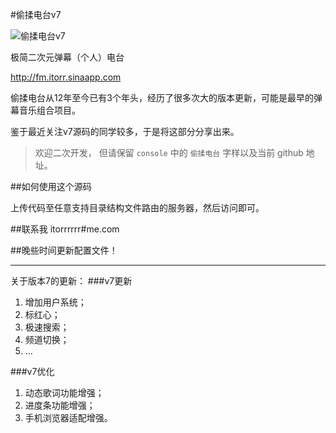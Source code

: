 #偷揉电台v7

![偷揉电台v7](http://ww4.sinaimg.cn/large/a15b4afegw1ese0z9u9c2g20xj0k5dge)

极简二次元弹幕（个人）电台

http://fm.itorr.sinaapp.com

偷揉电台从12年至今已有3个年头，经历了很多次大的版本更新，可能是最早的弹幕音乐组合项目。

鉴于最近关注v7源码的同学较多，于是将这部分分享出来。

> 欢迎二次开发，
> 但请保留  `console`  中的 `偷揉电台` 字样以及当前 github 地址。


##如何使用这个源码

上传代码至任意支持目录结构文件路由的服务器，然后访问即可。

##联系我
itorrrrrr#me.com

##晚些时间更新配置文件！
_________________________

关于版本7的更新：
###v7更新

 1. 增加用户系统；
 2. 标红心；
 3. 极速搜索；
 4. 频道切换； 
 5. …

###v7优化
 1. 动态歌词功能增强；
 2. 进度条功能增强；
 3. 手机浏览器适配增强。
 
